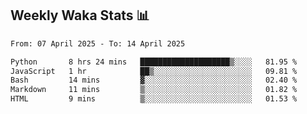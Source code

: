 ## Weekly Waka Stats 📊
<!--START_SECTION:waka-->

```txt
From: 07 April 2025 - To: 14 April 2025

Python       8 hrs 24 mins   ████████████████████▒░░░░   81.95 %
JavaScript   1 hr            ██▒░░░░░░░░░░░░░░░░░░░░░░   09.81 %
Bash         14 mins         ▓░░░░░░░░░░░░░░░░░░░░░░░░   02.40 %
Markdown     11 mins         ▒░░░░░░░░░░░░░░░░░░░░░░░░   01.82 %
HTML         9 mins          ▒░░░░░░░░░░░░░░░░░░░░░░░░   01.53 %
```

<!--END_SECTION:waka-->

<!--

Here are some ideas to get you started:

- 🔭 I’m currently working on (way to add branches committed on)
- 🌱 I’m currently learning Web Frameworks and Machine Learning! (Lisp, JS (react & angular), Python, and __)
- 💬 Ask me about ...
- 📫 How to reach me: 
- 😄 Pronouns: He/Him/His
- ⚡ Fun fact: ...

that-recsys-lab
-->
